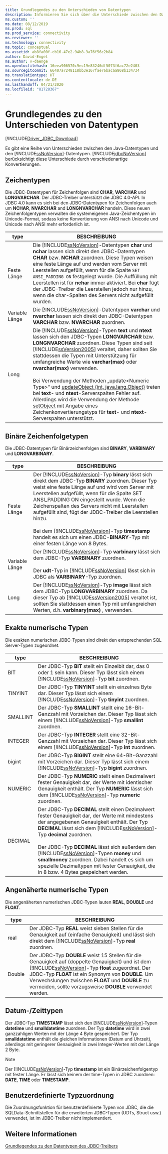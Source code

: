 ```yaml
---
title: Grundlegendes zu den Unterschieden von Datentypen
description: Informieren Sie sich über die Unterschiede zwischen den Datentypen der Programmiersprache Java und SQL Server-Datentypen, und erfahren Sie, wie der JDBC Driver for SQL Server Hilfe bei Konvertierungen bietet.
ms.custom: ''
ms.date: 08/12/2019
ms.prod: sql
ms.prod_service: connectivity
ms.reviewer: ''
ms.technology: connectivity
ms.topic: conceptual
ms.assetid: ab8fa00f-cb16-47e2-94b8-3a76f56c2b84
author: David-Engel
ms.author: v-daenge
ms.openlocfilehash: 16eea906570c9ec19e83246df5073f6ac72e2403
ms.sourcegitcommit: 66407a7248118bb3e167fae76bacaa868b134734
ms.translationtype: HT
ms.contentlocale: de-DE
ms.lasthandoff: 04/21/2020
ms.locfileid: "81728367"
---
```

# <a name="understanding-data-type-differences"></a>Grundlegendes zu den Unterschieden von Datentypen

[!INCLUDE[Driver_JDBC_Download](../../includes/driver_jdbc_download.md)]

Es gibt eine Reihe von Unterschieden zwischen den Java-Datentypen und den [!INCLUDE[ssNoVersion](../../includes/ssnoversion-md.md)]-Datentypen. [!INCLUDE[jdbcNoVersion](../../includes/jdbcnoversion_md.md)] berücksichtigt diese Unterschiede durch verschiedenartige Konvertierungen.  

## <a name="character-types"></a>Zeichentypen

Die JDBC-Datentypen für Zeichenfolgen sind **CHAR**, **VARCHAR** und **LONGVARCHAR**. Der JDBC-Treiber unterstützt die JDBC 4.0-API. In JDBC 4.0 kann es sich bei den JDBC-Datentypen für Zeichenfolgen auch um **NCHAR**, **NVARCHAR** and **LONGNVARCHAR** handeln. Diese neuen Zeichenfolgentypen verwalten die systemeigenen Java-Zeichentypen im Unicode-Format, sodass keine Konvertierung von ANSI nach Unicode und Unicode nach ANSI mehr erforderlich ist.  
  
| type            | BESCHREIBUNG                                                                                                                                                                                                                                                                                                                                                                                                                                                                                                                                                                                                                                                                                                                                                                                                                |
| --------------- | -------------------------------------------------------------------------------------------------------------------------------------------------------------------------------------------------------------------------------------------------------------------------------------------------------------------------------------------------------------------------------------------------------------------------------------------------------------------------------------------------------------------------------------------------------------------------------------------------------------------------------------------------------------------------------------------------------------------------------------------------------------------------------------------------------------------------- |
| Feste Länge    | Die [!INCLUDE[ssNoVersion](../../includes/ssnoversion-md.md)]-Datentypen **char** und **nchar** lassen sich direkt den JDBC-Datentypen **CHAR** bzw. **NCHAR** zuordnen. Diese Typen weisen eine feste Länge auf und werden vom Server mit Leerstellen aufgefüllt, wenn für die Spalte `SET ANSI_PADDING ON` festgelegt wurde. Die Auffüllung mit Leerstellen ist für **nchar** immer aktiviert. Bei **char** fügt der JDBC-Treiber die Leerstellen jedoch nur hinzu, wenn die char-Spalten des Servers nicht aufgefüllt wurden.                                                                                                                                                                                                                                                                                                                                                                                      |
| Variable Länge | Die [!INCLUDE[ssNoVersion](../../includes/ssnoversion-md.md)]-Datentypen **varchar** und **nvarchar** lassen sich direkt den JDBC-Datentypen **VARCHAR** bzw. **NVARCHAR** zuordnen.                                                                                                                                                                                                                                                                                                                                                                                                                                                                                                                                                                                                                                                 |
| Long            | Die [!INCLUDE[ssNoVersion](../../includes/ssnoversion-md.md)]-Typen **text** und **ntext** lassen sich den JDBC-Typen **LONGVARCHAR** bzw. **LONGNVARCHAR** zuordnen. Diese Typen sind seit [!INCLUDE[ssVersion2005](../../includes/ssversion2005-md.md)] veraltet, daher sollten Sie stattdessen die Typen mit Unterstützung für umfangreiche Werte wie **varchar(max)** oder **nvarchar(max)** verwenden.<br /><br /> Bei Verwendung der Methoden „update\<Numeric Type>“ und [updateObject (int, java.lang.Object)](../../connect/jdbc/reference/updateobject-method-int-java-lang-object.md) treten bei **text**- und **ntext**-Serverspalten Fehler auf. Allerdings wird die Verwendung der Methode [setObject](../../connect/jdbc/reference/setobject-method-sqlserverpreparedstatement.md) mit Angabe eines Zeichenkonvertierungstyps für **text**- und **ntext**-Serverspalten unterstützt. |
  
## <a name="binary-string-types"></a>Binäre Zeichenfolgetypen

Die JDBC-Datentypen für Binärzeichenfolgen sind **BINARY**, **VARBINARY** und **LONGVARBINARY**.  
  
| type            | BESCHREIBUNG                                                                                                                                                                                                                                                                                                                                                                                                                                                                          |
| --------------- | ------------------------------------------------------------------------------------------------------------------------------------------------------------------------------------------------------------------------------------------------------------------------------------------------------------------------------------------------------------------------------------------------------------------------------------------------------------------------------------ |
| Feste Länge    | Der [!INCLUDE[ssNoVersion](../../includes/ssnoversion-md.md)]-Typ **binary** lässt sich direkt dem JDBC-Typ **BINARY** zuordnen. Dieser Typ weist eine feste Länge auf und wird vom Server mit Leerstellen aufgefüllt, wenn für die Spalte SET ANSI_PADDING ON eingestellt wurde. Wenn die Zeichenspalten des Servers nicht mit Leerstellen aufgefüllt sind, fügt der JDBC-Treiber die Leerstellen hinzu.<br /><br /> Bei dem [!INCLUDE[ssNoVersion](../../includes/ssnoversion-md.md)]-Typ **timestamp** handelt es sich um einen JDBC-**BINARY**-Typ mit einer festen Länge von 8 Bytes. |
| Variable Länge | Der [!INCLUDE[ssNoVersion](../../includes/ssnoversion-md.md)]-Typ **varbinary** lässt sich dem JDBC-Typ **VARBINARY** zuordnen.<br /><br /> Der **udt**-Typ in [!INCLUDE[ssNoVersion](../../includes/ssnoversion-md.md)] lässt sich in JDBC als **VARBINARY**-Typ zuordnen.                                                                                                                                                                                                                                 |
| Long            | Der [!INCLUDE[ssNoVersion](../../includes/ssnoversion-md.md)]-Typ **image** lässt sich dem JDBC-Typ **LONGVARBINARY** zuordnen. Da dieser Typ ab [!INCLUDE[ssVersion2005](../../includes/ssversion2005-md.md)] veraltet ist, sollten Sie stattdessen einen Typ mit umfangreichen Werten, d.h. **varbinary(max)** , verwenden.                                                                                                                                                                                           |
  
## <a name="exact-numeric-types"></a>Exakte numerische Typen

Die exakten numerischen JDBC-Typen sind direkt den entsprechenden SQL Server-Typen zugeordnet.  
  
| type     | BESCHREIBUNG                                                                                                                                                                                                                                                                                                                                                                                                                                                                                   |
| -------- | --------------------------------------------------------------------------------------------------------------------------------------------------------------------------------------------------------------------------------------------------------------------------------------------------------------------------------------------------------------------------------------------------------------------------------------------------------------------------------------------- |
| BIT      | Der JDBC-Typ **BIT** stellt ein Einzelbit dar, das 0 oder 1 sein kann. Dieser Typ lässt sich einem [!INCLUDE[ssNoVersion](../../includes/ssnoversion-md.md)]-Typ **bit** zuordnen.                                                                                                                                                                                                                                                                                                                                       |
| TINYINT  | Der JDBC-Typ **TINYINT** stellt ein einzelnes Byte dar. Dieser Typ lässt sich einem [!INCLUDE[ssNoVersion](../../includes/ssnoversion-md.md)]-Typ **tinyint** zuordnen.                                                                                                                                                                                                                                                                                                                                                 |
| SMALLINT | Der JDBC-Typ **SMALLINT** stellt eine 16-Bit-Ganzzahl mit Vorzeichen dar. Dieser Typ lässt sich einem [!INCLUDE[ssNoVersion](../../includes/ssnoversion-md.md)]-Typ **smallint** zuordnen.                                                                                                                                                                                                                                                                                                                                     |
| INTEGER  | Der JDBC-Typ **INTEGER** stellt eine 32-Bit-Ganzzahl mit Vorzeichen dar. Dieser Typ lässt sich einem [!INCLUDE[ssNoVersion](../../includes/ssnoversion-md.md)]-Typ **int** zuordnen.                                                                                                                                                                                                                                                                                                                                           |
| bigint   | Der JDBC-Typ **BIGINT** stellt eine 64-Bit-Ganzzahl mit Vorzeichen dar. Dieser Typ lässt sich einem [!INCLUDE[ssNoVersion](../../includes/ssnoversion-md.md)]-Typ **bigint** zuordnen.                                                                                                                                                                                                                                                                                                                                         |
| NUMERIC  | Der JDBC-Typ **NUMERIC** stellt einen Dezimalwert fester Genauigkeit dar, der Werte mit identischer Genauigkeit enthält. Der Typ **NUMERIC** lässt sich dem [!INCLUDE[ssNoVersion](../../includes/ssnoversion-md.md)]-Typ **numeric** zuordnen.                                                                                                                                                                                                                                                                   |
| DECIMAL  | Der JDBC-Typ **DECIMAL** stellt einen Dezimalwert fester Genauigkeit dar, der Werte mit mindestens der angegebenen Genauigkeit enthält. Der Typ **DECIMAL** lässt sich dem [!INCLUDE[ssNoVersion](../../includes/ssnoversion-md.md)]-Typ **decimal** zuordnen.<br /><br /> Der JDBC-Typ **DECIMAL** lässt sich außerdem den [!INCLUDE[ssNoVersion](../../includes/ssnoversion-md.md)]-Typen **money** und **smallmoney** zuordnen. Dabei handelt es sich um spezielle Dezimaltypen mit fester Genauigkeit, die in 8 bzw. 4 Bytes gespeichert werden. |
  
## <a name="approximate-numeric-types"></a>Angenäherte numerische Typen

Die angenäherten numerischen JDBC-Typen lauten **REAL**, **DOUBLE** und **FLOAT**.  
  
| type   | BESCHREIBUNG                                                                                                                                                                                                                                                                                                   |
| ------ | ------------------------------------------------------------------------------------------------------------------------------------------------------------------------------------------------------------------------------------------------------------------------------------------------------------- |
| real   | Der JDBC-Typ **REAL** weist sieben Stellen für die Genauigkeit auf (einfache Genauigkeit) und lässt sich direkt dem [!INCLUDE[ssNoVersion](../../includes/ssnoversion-md.md)]-Typ **real** zuordnen.                                                                                                                                     |
| Double | Der JDBC-Typ **DOUBLE** weist 15 Stellen für die Genauigkeit auf (doppelte Genauigkeit) und ist dem [!INCLUDE[ssNoVersion](../../includes/ssnoversion-md.md)]-Typ **float** zugeordnet. Der JDBC-Typ **FLOAT** ist ein Synonym von **DOUBLE**. Um Verwechslungen zwischen **FLOAT** und **DOUBLE** zu vermeiden, sollte vorzugsweise **DOUBLE** verwendet werden. |
  
## <a name="datetime-types"></a>Datum-/Zeittypen

Der JDBC-Typ **TIMESTAMP** lässt sich den [!INCLUDE[ssNoVersion](../../includes/ssnoversion-md.md)]-Typen **datetime** und **smalldatetime** zuordnen. Der Typ **datetime** wird in zwei ganzzahligen Werten mit der Länge 4 Byte gespeichert. Der Typ **smalldatetime** enthält die gleichen Informationen (Datum und Uhrzeit), allerdings mit geringerer Genauigkeit in zwei Integer-Werten mit der Länge 2 Byte.  
  
> [!NOTE]  
> Der [!INCLUDE[ssNoVersion](../../includes/ssnoversion-md.md)]-Typ **timestamp** ist ein Binärzeichenfolgentyp mit fester Länge. Er lässt sich keinem der time-Typen in JDBC zuordnen: **DATE**, **TIME** oder **TIMESTAMP**.  
  
## <a name="custom-type-mapping"></a>Benutzerdefinierte Typzuordnung

Die Zuordnungsfunktion für benutzerdefinierte Typen von JDBC, die die SQLData-Schnittstellen für die erweiterten JDBC-Typen (UDTs, Struct usw.) verwendet, ist im JDBC-Treiber nicht implementiert.  
  
## <a name="see-also"></a>Weitere Informationen

[Grundlegendes zu den Datentypen des JDBC-Treibers](../../connect/jdbc/understanding-the-jdbc-driver-data-types.md)  
